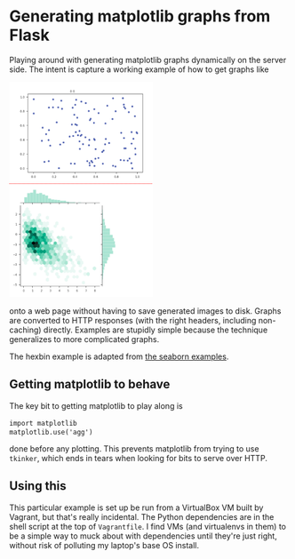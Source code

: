 # Generating matplotlib graphs from Flask

Playing around with generating matplotlib graphs dynamically on the server side. The intent is capture a working example of how to get graphs like

![example](example.png)

onto a web page without having to save generated images to disk. Graphs are converted to HTTP responses (with the right headers, including non-caching) directly. Examples are stupidly simple because the technique generalizes to more complicated graphs.

The hexbin example is adapted from [the seaborn examples](https://seaborn.pydata.org/examples/).

## Getting matplotlib to behave

The key bit to getting matplotlib to play along is

    import matplotlib
    matplotlib.use('agg')

done before any plotting. This prevents matplotlib from trying to use `tkinker`, which ends in tears when looking for bits to serve over HTTP.

## Using this

This particular example is set up be run from a VirtualBox VM built by Vagrant, but that's really incidental. The Python dependencies are in the shell script at the top of `Vagrantfile`. I find VMs (and virtualenvs in them) to be a simple way to muck about with dependencies until they're just right, without risk of polluting my laptop's base OS install.
